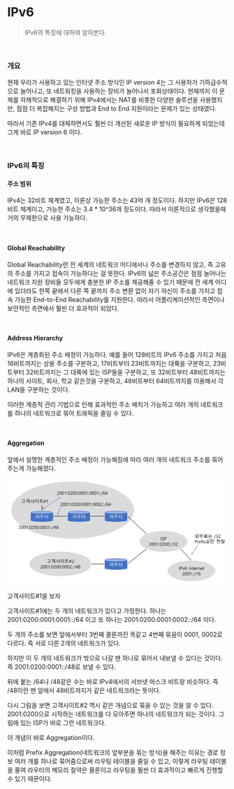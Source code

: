 # IPv6

> IPv6의 특징에 대하여 알아본다.

<br>

### 개요

현재 우리가 사용하고 있는 인터넷 주소 방식인 IP version 4는 그 사용자가 기하급수적으로 늘어나고, 또 네트워킹을 사용하는 장비가 늘어나서 포화상태이다. 현재까지 이 문제를 자체적으로 해결하기 위해 IPv4에서는 NAT를 비롯한 다양한 솔루션을 사용했지만, 점점 더 복잡해지는 구성 방법과 End to End 지원이라는 문제가 있는 상태였다.

따라서 기존 IPv4를 대체하면서도 훨씬 더 개선된 새로운 IP 방식이 필요하게 되었는데 그게 바로 IP version 6 이다.

<br>

### IPv6의 특징

#### 주소 범위

IPv4는 32비트 체계였고, 이론상 가능한 주소는 43억 개 정도이다. 하지만 IPv6은 128비트 체계이고, 가능한 주소는 3.4 * 10^36개 정도이다. 따라서 이론적으로 생각했을때 거의 무제한으로 사용 가능하다.

<br>

#### Global Reachability

Global Reachability란 전 세계의 네트워크 어디에서나 주소를 변경하지 않고, 즉 고유의 주소를 가지고 접속이 가능하다는 걸 뜻한다. IPv6의 넓은 주소공간은 점점 늘어나는 네트워크 지원 장비들 모두에게 충분한 IP 주소를 제공해줄 수 있기 때문에 전 세계 어디에 있더라도 한쪽 끝에서 다른 쪽 끝까지 주소 변환 없이 자기 자신이 주소를 가지고 접속 가능한 End-to-End Reachability를 지원한다. 따라서 어플리케이션적인 측면이나 보안적인 측면에서 훨씬 더 효과적이 되었다.

<br>

#### Address Hierarchy

IPv6은 계층화된 주소 배정이 가능하다. 예를 들어 128비트의 IPv6 주소를 가지고 처음 16비트까지는 상용 주소를 구분하고, 17비트부터 23비트까지는 대륙을 구분하고, 23비트부터 32비트까지는 그 대륙에 있는 ISP들을 구분하고, 또 32비트부터 48비트까지는 하나의 사이트, 회사, 학교 같은것을 구분하고, 48비트부터 64비트까지를 이용해서 각 LAN을 구분하는 것이다.

이러한 계층적 관리 기법으로 인해 효과적인 주소 배치가 가능하고 여러 개의 네트워크를 하나의 네트워크로 묶어 트래픽을 줄일 수 있다.

<br>

#### Aggregation

앞에서 설명한 계층적인 주소 배정이 가능해짐에 따라 여러 개의 네트워크 주소를 묶어주는게 가능해졌다. 

![1](../img/Network/IPv6/1.PNG)

고객사이트#1을 보자

고객사이트#1에는 두 개의 네트워크가 있다고 가정한다. 하나는 2001:0200:0001:0001::/64 이고 또 하나는 2001:0200:0001:0002::/64 이다.

두 개의 주소를 보면 앞에서부터 3번째 콜론까진 똑같고 4번째 묶음이 0001, 0002로 다르다. 즉 서로 다른 2개의 네트워크가 있다.

하지만 이 두 개의 네트워크가 밖으로 나갈 땐 하나로 묶어서 내보낼 수 있다는 것이다. 즉 2001:0200:0001::/48로 보낼 수 있다.

뒤에 붙는 /64나 /48같은 수는 바로 IPv4에서의 서브넷 마스크 비트랑 비슷하다. 즉 /48이란 맨 앞에서 48비트까지가 같은 네트워크라는 뜻이다. 

다시 그림을 보면 고객사이트#2 역시 같은 개념으로 묶을 수 있는 것을 알 수 있다. 2001:0200으로 시작하는 네트워크를 다 모아주면 하나의 네트워크가 되는 것이다. 그림에 있는 ISP가 바로 그런 네트워크다.

이 개념이 바로 Aggregation이다.

이처럼 Prefix Aggregation(네트워크의 앞부분을 묶는 방식)을 해주는 이유는 경로 정보 여러 개를 하나로 묶어줌으로써 라우팅 테이블을 줄일 수 있고, 이렇게 라우팅 테이블을 줄여 라우터의 메모리 절약은 물론이고 라우팅을 훨씬 더 효과적이고 빠르게 진행할 수 있기 때문이다.

